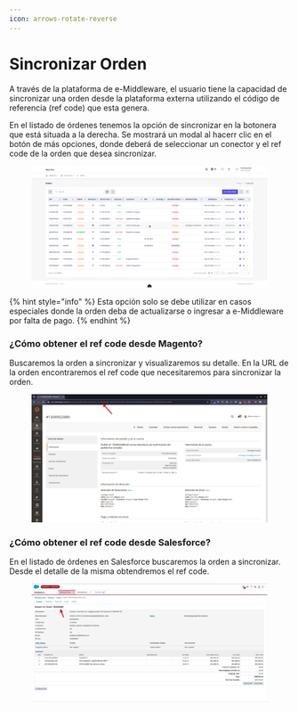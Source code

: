 ```yaml
---
icon: arrows-rotate-reverse
---
```


# Sincronizar Orden

A través de la plataforma de e-Middleware, el usuario tiene la capacidad de sincronizar una orden desde la plataforma externa utilizando el código de referencia (ref code) que esta genera.

En el listado de órdenes tenemos la opción de sincronizar en la botonera que está situada a la derecha. Se mostrará un modal al hacerr clic en el botón de más opciones, donde deberá de seleccionar un conector y el ref code de la orden que desea sincronizar.

<figure><img src="../.gitbook/assets/Peek 2024-12-02 10-43.gif" alt=""><figcaption></figcaption></figure>

{% hint style="info" %}
Esta opción solo se debe utilizar en casos especiales donde la orden deba de actualizarse o  ingresar a e-Middleware  por falta de pago.
{% endhint %}

### ¿Cómo obtener el ref code desde Magento?

Buscaremos la orden a sincronizar y visualizaremos su detalle. En la URL de la orden encontraremos el ref code que necesitaremos para sincronizar la orden.

<figure><img src="../.gitbook/assets/image (1) (1).png" alt=""><figcaption></figcaption></figure>

### ¿Cómo obtener el ref code desde Salesforce?

En el listado de órdenes en Salesforce buscaremos la orden a sincronizar. Desde el detalle de la misma obtendremos el ref code.

<figure><img src="../.gitbook/assets/image (2) (1).png" alt=""><figcaption></figcaption></figure>



